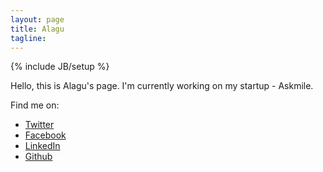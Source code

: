 ```yaml
---
layout: page
title: Alagu
tagline:
---
```

{% include JB/setup %}

Hello, this is Alagu's page. I'm currently working on my startup - Askmile.


Find me on:
* [Twitter](http://twitter.com/alagu)
* [Facebook](http://facebook.com/alagu)
* [LinkedIn](https://www.linkedin.com/in/alagu2/)
* [Github](https://github.com/alagu)
